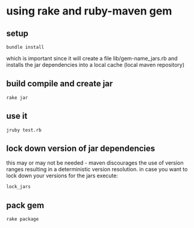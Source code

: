 # using rake and ruby-maven gem

## setup

```
bundle install
```

which is important since it will create a file lib/gem-name_jars.rb
and installs the jar dependencies into a local cache (local maven repository)

## build compile and create jar

```
rake jar
```

## use it

```
jruby test.rb
```

## lock down version of jar dependencies

this may or may not be needed - maven discourages the use of version ranges resulting in a deterministic version resolution. in case you want to lock down your versions for the jars execute:

```
lock_jars
```

## pack gem

```
rake package
```
